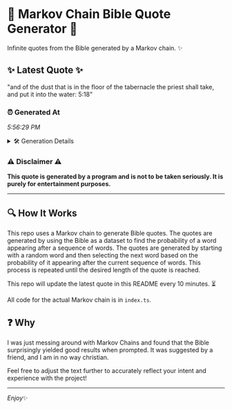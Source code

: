 # 📖 Markov Chain Bible Quote Generator 📖

Infinite quotes from the Bible generated by a Markov chain. ✨

## ✨ Latest Quote ✨
"and of the dust that is in the floor of the tabernacle the priest shall take, and put it into the water: 5:18"

### ⏰ Generated At
*5:56:29 PM*

<details>
    <summary>🛠️ Generation Details</summary>
    <p>
        <strong>🌱 Seed:</strong> and<br>
        <strong>🔄 Iterations:</strong> 22<br>
        <strong>📜 Context History:</strong><br>[ and ]: of<br>[ and, of ]: the<br>[ and, of, the ]: dust<br>[ and, of, the, dust ]: that<br>[ and, of, the, dust, that ]: is<br>[ and, of, the, dust, that, is ]: in<br>[ of, the, dust, that, is, in ]: the<br>[ the, dust, that, is, in, the ]: floor<br>[ dust, that, is, in, the, floor ]: of<br>[ that, is, in, the, floor, of ]: the<br>[ is, in, the, floor, of, the ]: tabernacle<br>[ in, the, floor, of, the, tabernacle ]: the<br>[ the, floor, of, the, tabernacle, the ]: priest<br>[ floor, of, the, tabernacle, the, priest ]: shall<br>[ of, the, tabernacle, the, priest, shall ]: take,<br>[ the, tabernacle, the, priest, shall, take, ]: and<br>[ tabernacle, the, priest, shall, take,, and ]: put<br>[ the, priest, shall, take,, and, put ]: it<br>[ priest, shall, take,, and, put, it ]: into<br>[ shall, take,, and, put, it, into ]: the<br>[ take,, and, put, it, into, the ]: water:<br>[ and, put, it, into, the, water: ]: 5:18<br>
    </p>
</details>

### ⚠️ Disclaimer ⚠️
**This quote is generated by a program and is not to be taken seriously. It is purely for entertainment purposes.**

---

## 🔍 How It Works

This repo uses a Markov chain to generate Bible quotes. The quotes are generated by using the Bible as a dataset to find the probability of a word appearing after a sequence of words. The quotes are generated by starting with a random word and then selecting the next word based on the probability of it appearing after the current sequence of words. This process is repeated until the desired length of the quote is reached.

This repo will update the latest quote in this README every 10 minutes. ⏳

All code for the actual Markov chain is in `index.ts`.

## ❓ Why

I was just messing around with Markov Chains and found that the Bible surprisingly yielded good results when prompted. 
It was suggested by a friend, and I am in no way christian.

Feel free to adjust the text further to accurately reflect your intent and experience with the project!

---

*Enjoy*✨
